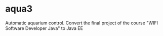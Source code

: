 # aqua3
Automatic aquarium control. Convert the final project of the course "WIFI Software Developer Java" to Java EE
